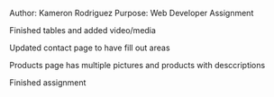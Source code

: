 Author: Kameron Rodriguez
Purpose: Web Developer Assignment

Finished tables and added video/media

Updated contact page to have fill out areas

Products page has multiple pictures and products with desccriptions

Finished assignment 
